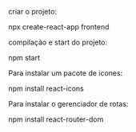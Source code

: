 
criar o projeto:

npx create-react-app frontend

compilação e start do projeto:

npm start

Para instalar um pacote de icones:

npm install react-icons

Para instalar o gerenciador de rotas:

npm install react-router-dom
